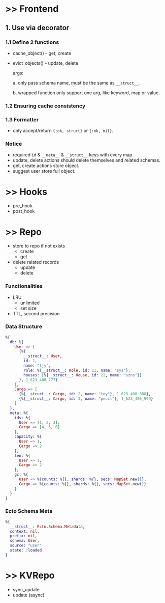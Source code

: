 # >> Frontend
## 1. Use via decorator
### 1.1 Define 2 functions
- cache_object() - get, create
- evict_objects() - update, delete

  args: 

  a. only pass schema name, must be the same as `__struct__`.

  b. wrapped function only support one arg, like keyword, map or value.

### 1.2 Ensuring cache consistency
### 1.3 Formatter
- only accept/return `{:ok, struct}` or `{:ok, nil}`.
### Notice
- required `id` & `__meta__`  & `__struct__` keys with every map.
- update, delete actions should delete themselves and related schemas.
- get, create actions store object.  
- suggest user store full object.

# >> Hooks
- pre_hook
- post_hook

# >> Repo
- store to repo if not exists
  - create
  - get
- delete related records
  - update
  - delete
### Functionalities

- LRU
  - unlimited
  - set size
- TTL, second precision

### Data Structure
```elixir
%{
  db: %{
    User => [
      {%{
        __struct__: User,
        id: 1,
        name: "ljy",
        role: %{__struct__: Role, id: 11, name: "sys"},
        houses: [%{__struct__: House, id: 22, name: "szns"}]
      }, 1_623_400_777}
    ],
    Cargo => [
      {%{__struct__: Cargo, id: 2, name: "toy"}, 1_623_400_888},
      {%{__struct__: Cargo, id: 3, name: "pecil"}, 1_623_400_999}
    ]
  },
  meta: %{
    ids: %{
      User => [1, 2, 3],
      Cargo => [4, 5, 6]
    },
    capacity: %{
      User => 1,
      Cargo => 2
    },
    len: %{
      User => 1,
      Cargo => 2
    },
    gc: %{
      User => %{counts: %{}, shards: %{}, secs: MapSet.new()},
      Cargo => %{counts: %{}, shards: %{}, secs: MapSet.new()}
    }
  }
}
```
### Ecto Schema Meta
```elixir
%{
  __struct__: Ecto.Schema.Metadata,
  context: nil,
  prefix: nil,
  schema: User,
  source: "user"
  state: :loaded
}
```
# >> KVRepo
- sync_update
- update (async)

